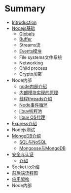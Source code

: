 # Summary

* [Introduction](README.md)
* [Nodejs基础](Node-Fundamental.md)
  * [Globals](Node-Fundamental/globals.md)
  * [Buffer](Node-Fundamental/buffer.md)
  * Streams流
  * [Events模块](Node-Fundamental/Events.md)
  * File systems文件系统
  * Networking
  * Child process
  * Crypto加密
* Node内部
  * [node内部介绍](nodenei-bu-jie-shao.md)
  * [内部模块实现的原理](nei-bu-mo-kuai-shi-xian-de-yuan-li.md)
  * [线程threads介绍](xian-cheng-threads-jie-shao.md)
  * [Node事件循环](nodeshi-jian-xun-huan.md)
  * [libuv线程池](libuvxian-cheng-chi.md)
  * [libuv OS代理](libuv-osdai-li.md)
* [Express介绍](expressjie-shao.md)
* Nodejs测试
* [MongoDB介绍](mongodbjie-shao.md)
  * [SQL与NoSQL](mongodbjie-shao/sqlyu-nosql.md)
  * [Mongoose与MongoDB](mongodbjie-shao/mongooseyu-mongodb.md)
* [安全与认证](an-quan-yu-ren-zheng.md)
  * [介绍](an-quan-yu-ren-zheng/jie-shao.md)
* Socket.io介绍
* [前后端流程图](qian-hou-duan-liu-cheng-tu.md)
* [应用架构](ying-yong-jia-gou.md)
* Node内部

